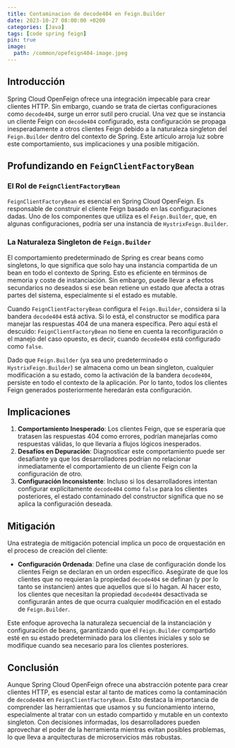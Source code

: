 ```yaml
---
title: Contaminacion de decode404 en Feign.Builder
date: 2023-10-27 08:00:00 +0200
categories: [Java]
tags: [code spring feign]
pin: true
image:
  path: /common/opefeign404-image.jpeg
---
```


## Introducción

Spring Cloud OpenFeign ofrece una integración impecable para crear clientes HTTP. Sin embargo, cuando se trata de ciertas configuraciones como `decode404`, surge un error sutil pero crucial. Una vez que se instancia un cliente Feign con `decode404` configurado, esta configuración se propaga inesperadamente a otros clientes Feign debido a la naturaleza singleton del `Feign.Builder` dentro del contexto de Spring. Este artículo arroja luz sobre este comportamiento, sus implicaciones y una posible mitigación.

## Profundizando en `FeignClientFactoryBean`

### El Rol de `FeignClientFactoryBean`

`FeignClientFactoryBean` es esencial en Spring Cloud OpenFeign. Es responsable de construir el cliente Feign basado en las configuraciones dadas. Uno de los componentes que utiliza es el `Feign.Builder`, que, en algunas configuraciones, podría ser una instancia de `HystrixFeign.Builder`.

### La Naturaleza Singleton de `Feign.Builder`

El comportamiento predeterminado de Spring es crear beans como singletons, lo que significa que solo hay una instancia compartida de un bean en todo el contexto de Spring. Esto es eficiente en términos de memoria y coste de instanciación. Sin embargo, puede llevar a efectos secundarios no deseados si ese bean retiene un estado que afecta a otras partes del sistema, especialmente si el estado es mutable.

Cuando `FeignClientFactoryBean` configura el `Feign.Builder`, considera si la bandera `decode404` está activa. Si lo está, el constructor se modifica para manejar las respuestas 404 de una manera específica. Pero aquí está el descuido: `FeignClientFactoryBean` no tiene en cuenta la reconfiguración o el manejo del caso opuesto, es decir, cuando `decode404` está configurado como `false`.

Dado que `Feign.Builder` (ya sea uno predeterminado o `HystrixFeign.Builder`) se almacena como un bean singleton, cualquier modificación a su estado, como la activación de la bandera `decode404`, persiste en todo el contexto de la aplicación. Por lo tanto, todos los clientes Feign generados posteriormente heredarán esta configuración.

## Implicaciones

1. **Comportamiento Inesperado**: Los clientes Feign, que se esperaría que tratasen las respuestas 404 como errores, podrían manejarlas como respuestas válidas, lo que llevaría a flujos lógicos inesperados.
2. **Desafíos en Depuración**: Diagnosticar este comportamiento puede ser desafiante ya que los desarrolladores podrían no relacionar inmediatamente el comportamiento de un cliente Feign con la configuración de otro.
3. **Configuración Inconsistente**: Incluso si los desarrolladores intentan configurar explícitamente `decode404` como `false` para los clientes posteriores, el estado contaminado del constructor significa que no se aplica la configuración deseada.

## Mitigación

Una estrategia de mitigación potencial implica un poco de orquestación en el proceso de creación del cliente:

- **Configuración Ordenada**: Define una clase de configuración donde los clientes Feign se declaran en un orden específico. Asegúrate de que los clientes que no requieran la propiedad `decode404` se definan (y por lo tanto se instancien) antes que aquellos que sí lo hagan. Al hacer esto, los clientes que necesitan la propiedad `decode404` desactivada se configurarán antes de que ocurra cualquier modificación en el estado de `Feign.Builder`.

Este enfoque aprovecha la naturaleza secuencial de la instanciación y configuración de beans, garantizando que el `Feign.Builder` compartido esté en su estado predeterminado para los clientes iniciales y solo se modifique cuando sea necesario para los clientes posteriores.

## Conclusión

Aunque Spring Cloud OpenFeign ofrece una abstracción potente para crear clientes HTTP, es esencial estar al tanto de matices como la contaminación de `decode404` en `FeignClientFactoryBean`. Esto destaca la importancia de comprender las herramientas que usamos y su funcionamiento interno, especialmente al tratar con un estado compartido y mutable en un contexto singleton. Con decisiones informadas, los desarrolladores pueden aprovechar el poder de la herramienta mientras evitan posibles problemas, lo que lleva a arquitecturas de microservicios más robustas.
